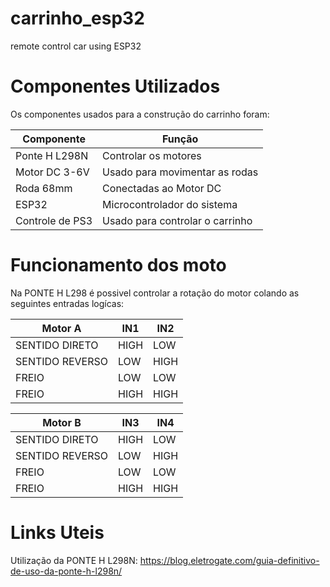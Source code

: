 # carrinho_esp32
remote control car using ESP32

# Componentes Utilizados
Os componentes usados para a construção do carrinho foram:

| Componente | Função |
|-------------|-------------|
| Ponte H L298N | Controlar os motores | 
| Motor DC 3-6V | Usado para movimentar as rodas | 
| Roda 68mm | Conectadas ao Motor DC |
| ESP32 | Microcontrolador do sistema |
| Controle de PS3 | Usado para controlar o carrinho |


# Funcionamento dos moto

Na PONTE H L298 é possivel controlar a rotação do motor colando as seguintes entradas logícas:

| Motor A | IN1 | IN2 |
|-------------|-------------|-------------|
| SENTIDO DIRETO | HIGH | LOW |
| SENTIDO REVERSO | LOW | HIGH |
| FREIO | LOW | LOW |
| FREIO | HIGH | HIGH |

| Motor B | IN3 | IN4 |
|-------------|-------------|-------------|
| SENTIDO DIRETO | HIGH | LOW |
| SENTIDO REVERSO | LOW | HIGH |
| FREIO | LOW | LOW |
| FREIO | HIGH | HIGH |

# Links Uteis
Utilização da PONTE H L298N: https://blog.eletrogate.com/guia-definitivo-de-uso-da-ponte-h-l298n/
